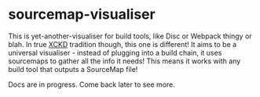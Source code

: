 # sourcemap-visualiser

This is yet-another-visualiser for build tools, like Disc or Webpack thingy or
blah. In true [XCKD](https://xkcd.com/927/) tradition though, this one is
different! It aims to be a universal visualiser - instead of plugging into a
build chain, it uses sourcemaps to gather all the info it needs! This means it
works with any build tool that outputs a SourceMap file!


Docs are in progress. Come back later to see more.



